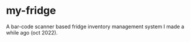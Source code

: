 # my-fridge
A bar-code scanner based fridge inventory management system I made a while ago (oct 2022). 
